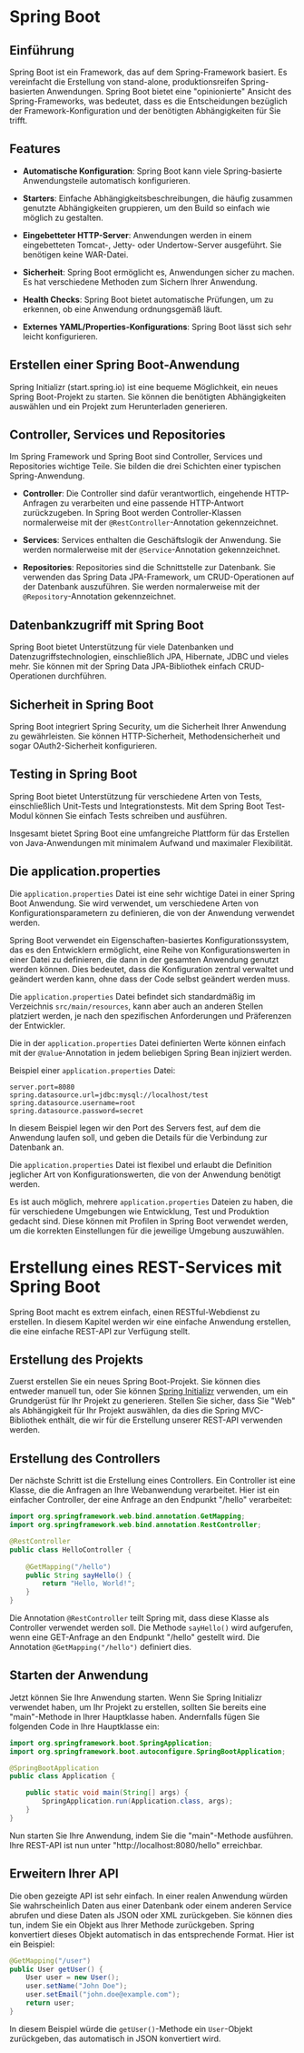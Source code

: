 # Spring Boot

## Einführung

Spring Boot ist ein Framework, das auf dem Spring-Framework basiert. Es vereinfacht die Erstellung von stand-alone, produktionsreifen Spring-basierten Anwendungen. Spring Boot bietet eine "opinionierte" Ansicht des Spring-Frameworks, was bedeutet, dass es die Entscheidungen bezüglich der Framework-Konfiguration und der benötigten Abhängigkeiten für Sie trifft.

## Features

- **Automatische Konfiguration**: Spring Boot kann viele Spring-basierte Anwendungsteile automatisch konfigurieren.
  
- **Starters**: Einfache Abhängigkeitsbeschreibungen, die häufig zusammen genutzte Abhängigkeiten gruppieren, um den Build so einfach wie möglich zu gestalten.

- **Eingebetteter HTTP-Server**: Anwendungen werden in einem eingebetteten Tomcat-, Jetty- oder Undertow-Server ausgeführt. Sie benötigen keine WAR-Datei.

- **Sicherheit**: Spring Boot ermöglicht es, Anwendungen sicher zu machen. Es hat verschiedene Methoden zum Sichern Ihrer Anwendung.

- **Health Checks**: Spring Boot bietet automatische Prüfungen, um zu erkennen, ob eine Anwendung ordnungsgemäß läuft.

- **Externes YAML/Properties-Konfigurations**: Spring Boot lässt sich sehr leicht konfigurieren.

## Erstellen einer Spring Boot-Anwendung

Spring Initializr (start.spring.io) ist eine bequeme Möglichkeit, ein neues Spring Boot-Projekt zu starten. Sie können die benötigten Abhängigkeiten auswählen und ein Projekt zum Herunterladen generieren.

## Controller, Services und Repositories

Im Spring Framework und Spring Boot sind Controller, Services und Repositories wichtige Teile. Sie bilden die drei Schichten einer typischen Spring-Anwendung.

- **Controller**: Die Controller sind dafür verantwortlich, eingehende HTTP-Anfragen zu verarbeiten und eine passende HTTP-Antwort zurückzugeben. In Spring Boot werden Controller-Klassen normalerweise mit der `@RestController`-Annotation gekennzeichnet.

- **Services**: Services enthalten die Geschäftslogik der Anwendung. Sie werden normalerweise mit der `@Service`-Annotation gekennzeichnet.

- **Repositories**: Repositories sind die Schnittstelle zur Datenbank. Sie verwenden das Spring Data JPA-Framework, um CRUD-Operationen auf der Datenbank auszuführen. Sie werden normalerweise mit der `@Repository`-Annotation gekennzeichnet.

## Datenbankzugriff mit Spring Boot

Spring Boot bietet Unterstützung für viele Datenbanken und Datenzugriffstechnologien, einschließlich JPA, Hibernate, JDBC und vieles mehr. Sie können mit der Spring Data JPA-Bibliothek einfach CRUD-Operationen durchführen.

## Sicherheit in Spring Boot

Spring Boot integriert Spring Security, um die Sicherheit Ihrer Anwendung zu gewährleisten. Sie können HTTP-Sicherheit, Methodensicherheit und sogar OAuth2-Sicherheit konfigurieren.

## Testing in Spring Boot

Spring Boot bietet Unterstützung für verschiedene Arten von Tests, einschließlich Unit-Tests und Integrationstests. Mit dem Spring Boot Test-Modul können Sie einfach Tests schreiben und ausführen.

Insgesamt bietet Spring Boot eine umfangreiche Plattform für das Erstellen von Java-Anwendungen mit minimalem Aufwand und maximaler Flexibilität.

## Die application.properties

Die `application.properties` Datei ist eine sehr wichtige Datei in einer Spring Boot Anwendung. Sie wird verwendet, um verschiedene Arten von Konfigurationsparametern zu definieren, die von der Anwendung verwendet werden.

Spring Boot verwendet ein Eigenschaften-basiertes Konfigurationssystem, das es den Entwicklern ermöglicht, eine Reihe von Konfigurationswerten in einer Datei zu definieren, die dann in der gesamten Anwendung genutzt werden können. Dies bedeutet, dass die Konfiguration zentral verwaltet und geändert werden kann, ohne dass der Code selbst geändert werden muss.

Die `application.properties` Datei befindet sich standardmäßig im Verzeichnis `src/main/resources`, kann aber auch an anderen Stellen platziert werden, je nach den spezifischen Anforderungen und Präferenzen der Entwickler.

Die in der `application.properties` Datei definierten Werte können einfach mit der `@Value`-Annotation in jedem beliebigen Spring Bean injiziert werden.

Beispiel einer `application.properties` Datei:

```
server.port=8080
spring.datasource.url=jdbc:mysql://localhost/test
spring.datasource.username=root
spring.datasource.password=secret
```

In diesem Beispiel legen wir den Port des Servers fest, auf dem die Anwendung laufen soll, und geben die Details für die Verbindung zur Datenbank an. 

Die `application.properties` Datei ist flexibel und erlaubt die Definition jeglicher Art von Konfigurationswerten, die von der Anwendung benötigt werden. 

Es ist auch möglich, mehrere `application.properties` Dateien zu haben, die für verschiedene Umgebungen wie Entwicklung, Test und Produktion gedacht sind. Diese können mit Profilen in Spring Boot verwendet werden, um die korrekten Einstellungen für die jeweilige Umgebung auszuwählen.


# Erstellung eines REST-Services mit Spring Boot

Spring Boot macht es extrem einfach, einen RESTful-Webdienst zu erstellen. In diesem Kapitel werden wir eine einfache Anwendung erstellen, die eine einfache REST-API zur Verfügung stellt.

## Erstellung des Projekts

Zuerst erstellen Sie ein neues Spring Boot-Projekt. Sie können dies entweder manuell tun, oder Sie können [Spring Initializr](https://start.spring.io/) verwenden, um ein Grundgerüst für Ihr Projekt zu generieren. Stellen Sie sicher, dass Sie "Web" als Abhängigkeit für Ihr Projekt auswählen, da dies die Spring MVC-Bibliothek enthält, die wir für die Erstellung unserer REST-API verwenden werden.

## Erstellung des Controllers

Der nächste Schritt ist die Erstellung eines Controllers. Ein Controller ist eine Klasse, die die Anfragen an Ihre Webanwendung verarbeitet. Hier ist ein einfacher Controller, der eine Anfrage an den Endpunkt "/hello" verarbeitet:

```java
import org.springframework.web.bind.annotation.GetMapping;
import org.springframework.web.bind.annotation.RestController;

@RestController
public class HelloController {
    
    @GetMapping("/hello")
    public String sayHello() {
        return "Hello, World!";
    }
}
```

Die Annotation `@RestController` teilt Spring mit, dass diese Klasse als Controller verwendet werden soll. Die Methode `sayHello()` wird aufgerufen, wenn eine GET-Anfrage an den Endpunkt "/hello" gestellt wird. Die Annotation `@GetMapping("/hello")` definiert dies.

## Starten der Anwendung

Jetzt können Sie Ihre Anwendung starten. Wenn Sie Spring Initializr verwendet haben, um Ihr Projekt zu erstellen, sollten Sie bereits eine "main"-Methode in Ihrer Hauptklasse haben. Andernfalls fügen Sie folgenden Code in Ihre Hauptklasse ein:

```java
import org.springframework.boot.SpringApplication;
import org.springframework.boot.autoconfigure.SpringBootApplication;

@SpringBootApplication
public class Application {

    public static void main(String[] args) {
        SpringApplication.run(Application.class, args);
    }
}
```

Nun starten Sie Ihre Anwendung, indem Sie die "main"-Methode ausführen. Ihre REST-API ist nun unter "http://localhost:8080/hello" erreichbar.

## Erweitern Ihrer API

Die oben gezeigte API ist sehr einfach. In einer realen Anwendung würden Sie wahrscheinlich Daten aus einer Datenbank oder einem anderen Service abrufen und diese Daten als JSON oder XML zurückgeben. Sie können dies tun, indem Sie ein Objekt aus Ihrer Methode zurückgeben. Spring konvertiert dieses Objekt automatisch in das entsprechende Format. Hier ist ein Beispiel:

```java
@GetMapping("/user")
public User getUser() {
    User user = new User();
    user.setName("John Doe");
    user.setEmail("john.doe@example.com");
    return user;
}
```

In diesem Beispiel würde die `getUser()`-Methode ein `User`-Objekt zurückgeben, das automatisch in JSON konvertiert wird.